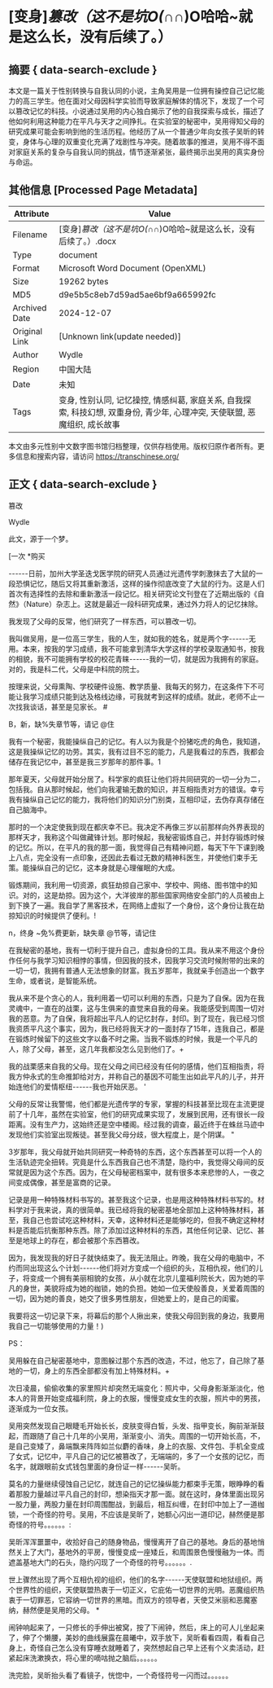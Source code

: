 # [变身]_篡改（这不是坑O(∩_∩)O哈哈~就是这么长，没有后续了。）



## 摘要  { data-search-exclude }

<!-- tcd_abstract -->
本文是一篇关于性别转换与自我认同的小说，主角吴用是一位拥有操控自己记忆能力的高三学生。他在面对父母因科学实验而导致家庭解体的情况下，发现了一个可以篡改记忆的科技。小说通过吴用的内心独白揭示了他的自我探索与成长，描述了他如何利用这种能力在平凡与天才之间挣扎。在实验室的秘密中，吴用得知父母的研究成果可能会影响到他的生活历程。他经历了从一个普通少年向女孩子吴昕的转变，身体与心理的双重变化充满了戏剧性与冲突。随着故事的推进，吴用不得不面对家庭关系的复杂与自我认同的挑战，情节逐渐紧张，最终揭示出吴用的真实身份与命运。

<!-- tcd_abstract_end -->

## 其他信息 [Processed Page Metadata]

| Attribute       | Value                                  |
|-----------------|----------------------------------------|
| Filename        | [变身]_篡改（这不是坑O(∩_∩)O哈哈~就是这么长，没有后续了。）.docx                             |
| Type            | document                                 |
| Format          | Microsoft Word Document (OpenXML)                               |
| Size            | 19262 bytes                           |
| MD5             | d9e5b5c8eb7d59ad5ae6bf9a665992fc                                  |
| Archived Date   | 2024-12-07                             |
| Original Link   | [Unknown link(update needed)]                         |
| Author          | Wydle                               |
| Region          | 中国大陆                               |
| Date            | 未知                                 |
| Tags            | 变身, 性别认同, 记忆操控, 情感纠葛, 家庭关系, 自我探索, 科技幻想, 双重身份, 青少年, 心理冲突, 天使联盟, 恶魔组织, 成长故事                                 |

本文由多元性别中文数字图书馆归档整理，仅供存档使用。版权归原作者所有。更多信息和搜索内容，请访问 <https://transchinese.org/>


## 正文 { data-search-exclude }

<!-- tcd_main_text -->
篡改



Wydle



此文，源于一个梦。



 [一次 *购买


------日前，加州大学圣迭戈医学院的研究人员通过光遗传学刺激抹去了大鼠的一段恐惧记忆，随后又将其重新激活，这样的操作彻底改变了大鼠的行为。这是人们首次有选择性的去除和重新激活一段记忆。相关研究论文刊登在了近期出版的《自然》（Nature）杂志上。这就是最近一段科研究成果，通过外力将人的记忆抹除。





我发现了父母的反常，他们研究了一样东西，可以篡改一切。



我叫做吴用，是一位高三学生，我的人生，就如我的姓名，就是两个字------无用。本来，按我的学习成绩，我不可能拿到清华大学这样的学校录取通知书，按我的相貌，我不可能拥有学校的校花青睐------我的一切，就是因为我拥有的家庭。对的，我是科二代，父母是中科院的院士。



按理来说，父母熏陶、学校硬件设施、教学质量、我每天的努力，在这条件下不可能让我学习成绩只能到达及格线边缘，可我就考到这样的成绩。就此，老师不止一次找我谈话，甚至是见家长。 #

B，新，缺%失章节等，请记 @住





我有一个秘密，我能操纵自己的记忆。有人以为我是个扮猪吃虎的角色，我知道，这是我操纵记忆的功劳。其实，我有过目不忘的能力，凡是我看过的东西，我都会储存在我记忆中，甚至是我三岁那年的那件事。1



那年夏天，父母就开始分居了。科学家的疯狂让他们将共同研究的一切一分为二，包括我。自从那时候起，他们向我灌输无数的知识，并互相指责对方的错误。幸亏我有操纵自己记忆的能力，我将他们的知识分门别类，互相印证，去伪存真存储在自己脑海中。



那时的一个决定使我到现在都庆幸不已。我决定不再像三岁以前那样向外界表现的那样天才，我称这个叫做藏锋计划。那时候起，我秘密锻炼自己，并封存锻炼时候的记忆。所以，在平凡的我的那一面，我觉得自己有精神问题，每天下午下课到晚上八点，完全没有一点印象，还因此去看过无数的精神科医生，并使他们束手无策。能操纵自己的记忆，这本身就是心理催眠的大成。



锻炼期间，我利用一切资源，疯狂劫掠自己家中、学校中、网络、图书馆中的知识。对的，这是劫掠。因为这个，大洋彼岸的那些国家网络安全部门的人员被由上到下换了一遍。我自学了黑客技术，在网络上虚拟了一个身份，这个身份让我在劫掠知识的时候提供了便利。!

n，终身 ~免%费更新，缺失章 @节等，请记住





在我秘密的基地，我有一切利于提升自己，虚拟身份的工具。我从来不用这个身份作任何与我学习知识相悖的事情，但因我的技术，因我学习交流时候附带的出来的一切一切，我拥有普通人无法想象的财富。我五岁那年，我就亲手创造出一个数字生命，或者说，是智能系统。





我从来不是个贪心的人，我利用着一切可以利用的东西，只是为了自保。因为在我灵魂中，一直在的战栗，这与生俱来的直觉来自我的母亲。我能感受到周围一切对我的恶意。为了自保，我将超出平凡人的记忆封存，封印。到了现在，我已经习惯我资质平凡这个事实，因为，我已经将我天才的一面封存了15年，连我自己，都是在锻炼时候留下的这些文字以备不时之需。当我不锻炼的时候，我是一个平凡的人，除了父母，甚至，这几年我都没怎么见到他们了。+





我的战栗感来自我的父母。现在父母之间已经没有任何的感情，他们互相指责，将我方仲永式的生命推卸给对方，并称自己的基因不可能生出如此平凡的儿子，并开始连他们的爱情枢纽------我也开始厌恶。 '





父母的反常让我警惕，他们都是光遗传学的专家，掌握的科技甚至比现在主流更提前了十几年，虽然在实验室，他们的研究成果实现了，发展到民用，还有很长一段距离。没有生产力，这始终还是空中楼阁。经过我的调查，最近终于在蛛丝马迹中发现他们实验室出现叛徒。甚至我父母分歧，很大程度上，是个阴谋。 "





3岁那年，我父母就开始共同研究一种奇特的东西，这个东西甚至可以将一个人的生活轨迹完全扭转。究竟是什么东西我自己也不清楚，隐约中，我觉得父母间的反常就是因为这个东西。因为，在父母秘密档案中，就有很多本来悲惨的人，一夜之间变成偶像，甚至是富商的记录。





记录是用一种特殊材料书写的。甚至我这个记录，也是用这种特殊材料书写的。材料学对于我来说，真的很简单。我已经将我的秘密基地全部加上这种特殊材料，甚至，我自己也尝试吃这种材料，天幸，这种材料还是能够吃的，但我不确定这种材料是否能后抗衡那种东西。除了添加过这种材料的东西，其他任何记录、记忆、甚至是地球上的存在，都会被那个东西篡改。



因为，我发现我的好日子就快结束了。我无法阻止。昨晚，我在父母的电脑中，不约而同出现这么个计划------他们将对方变成一个组织的头，互相仇视，他们的儿子，将变成一个拥有美丽相貌的女孩，从小就在北京儿童福利院长大，因为她的平凡的身世，美貌将成为她的枷锁，她的负担。她如一位天使般善良，关爱着周围的一切，因为她的善良，她交了很多男性朋友，但她爱上的，是自己的闺蜜。





我要将这一切记录下来，将幕后的那个人揪出来，使我父母回到我的身边，我要用我自己一切能够使用的力量！)









PS：



吴用躲在自己秘密基地中，意图躲过那个东西的改造，不过，他忘了，自己除了基地的一切，身上的东西全部都没有加上特殊材料。+





次日凌晨，偷偷收集的家里照片却突然无端变化：照片中，父母身影渐渐淡化，他本人的背景开始变成福利院，身上的衣服，慢慢变成女生的衣服，照片中的男孩，逐渐成为一位女孩。



吴用突然发现自己眼睫毛开始长长，皮肤变得白皙，头发、指甲变长，胸前渐渐鼓起，而跟随了自己十几年的小吴用，渐渐变小、消失。周围的一切开始长高，不，是自己变矮了，鼻端飘来阵阵如兰似麝的香味，身上的衣服、文件包、手机全变成了女式，记忆中，平凡自己的记忆被篡改了，无端端的，多了一个女孩的记忆，而名字，就跟眼前女式钱包里面的身份证一样------吴昕。





莫名的力量继续侵蚀自己记忆，就连自己的记忆操纵能力都束手无策，眼睁睁的看着那股力量越过平凡自己的封印，想染指天才那一面。就在这时，身体里面出现另一股力量，两股力量在封印周围酣战，到最后，相互纠缠，在封印中加上了一道枷锁，一个奇怪的符号。吴用，不应该是吴昕了，她额心闪出一道印记，赫然便是那奇怪的符号。。。。。。:





吴昕浑浑噩噩中，收拾好自己的随身物品，慢慢离开了自己的基地。身后的基地悄然关上了大门，基地外的平房，慢慢变成一座矮丘，和周围景色慢慢融为一体。而遮盖基地大门的石头，隐约闪现了一个奇怪的符号。。。。。。.





世上骤然出现了两个互相仇视的组织，他们的名字------天使联盟和地狱组织。两个世界性的组织，天使联盟热衷于一切正义，它庇佑一切世界的光明。恶魔组织热衷于一切罪恶，它容纳一切世界的黑暗。而双方的领导者，天使艾米丽和恶魔塞纳，赫然便是吴用的父母。 *





闹钟响起来了，一只修长的手伸出被窝，按了下闹钟，然后，床上的可人儿坐起来了，伸了个懒腰，美妙的曲线展露在晨曦中，双手放下，吴昕看看四周，看看自己身上，奇怪自己怎么没有穿睡衣就睡着了，突然想起自己早上还有个义卖活动，赶紧起床洗漱换衣，将心里的嘀咕抛之脑后。。。。。。



洗完脸，吴昕抬头看了看镜子，恍惚中，一个奇怪符号一闪而过。。。。。。
<!-- tcd_main_text_end -->

